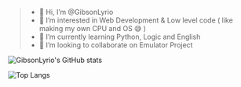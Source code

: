 > - 👋 Hi, I’m @GibsonLyrio
> - 👀 I’m interested in Web Development & Low level code ( like making my own CPU and OS 😅 )
> - 🌱 I’m currently learning Python, Logic and English
> - 💞️ I’m looking to collaborate on Emulator Project

![GibsonLyrio's GitHub stats](https://github-readme-stats.vercel.app/api?username=GibsonLyrio&show_icons=true&theme=github_dark)

![Top Langs](https://github-readme-stats.vercel.app/api/top-langs/?username=GibsonLyrio&layout=compact&theme=github_dark)

